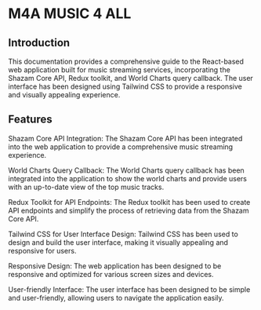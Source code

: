 # M4A MUSIC 4 ALL
## Introduction
This documentation provides a comprehensive guide to the React-based web application built for music streaming services, incorporating the Shazam Core API, Redux toolkit, and World Charts query callback. The user interface has been designed using Tailwind CSS to provide a responsive and visually appealing experience.

## Features

Shazam Core API Integration: The Shazam Core API has been integrated into the web application to provide a comprehensive music streaming experience.

World Charts Query Callback: The World Charts query callback has been integrated into the application to show the world charts and provide users with an up-to-date view of the top music tracks.

Redux Toolkit for API Endpoints: The Redux toolkit has been used to create API endpoints and simplify the process of retrieving data from the Shazam Core API.

Tailwind CSS for User Interface Design: Tailwind CSS has been used to design and build the user interface, making it visually appealing and responsive for users.

Responsive Design: The web application has been designed to be responsive and optimized for various screen sizes and devices.

User-friendly Interface: The user interface has been designed to be simple and user-friendly, allowing users to navigate the application easily.
